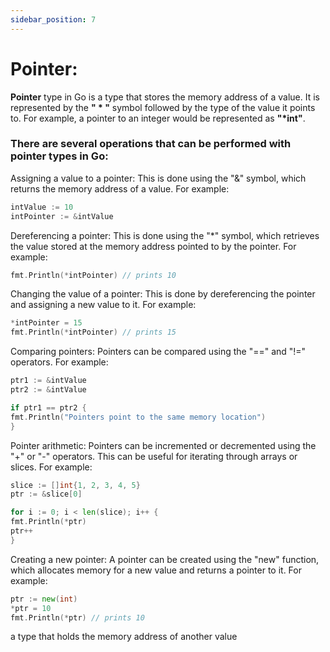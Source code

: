 ```yaml
---
sidebar_position: 7
---
```


# Pointer:

**Pointer** type in Go is a type that stores the memory address of a value. It is represented by the **" * "** symbol followed by the type of the value it points to. For example, a pointer to an integer would be represented as **"*int"**.

### There are several operations that can be performed with pointer types in Go:

Assigning a value to a pointer: This is done using the "&" symbol, which returns the memory address of a value. For example:
```go
intValue := 10
intPointer := &intValue
```
Dereferencing a pointer: This is done using the "*" symbol, which retrieves the value 
stored at the memory address pointed to by the pointer. For example:
```go
fmt.Println(*intPointer) // prints 10
```
Changing the value of a pointer: This is done by dereferencing the pointer and assigning a new value to it. For example:
```go
*intPointer = 15
fmt.Println(*intPointer) // prints 15
```
Comparing pointers: Pointers can be compared using the "==" and "!=" operators. For example:
```go
ptr1 := &intValue
ptr2 := &intValue

if ptr1 == ptr2 {
fmt.Println("Pointers point to the same memory location")
}
```
Pointer arithmetic: Pointers can be incremented or decremented using the "+" or "-" operators. This can be useful for iterating through arrays or slices. For example:
```go
slice := []int{1, 2, 3, 4, 5}
ptr := &slice[0]

for i := 0; i < len(slice); i++ {
fmt.Println(*ptr)
ptr++
}
```
Creating a new pointer: A pointer can be created using the "new" function, which allocates memory for a new value and returns a pointer to it. For example:
```go
ptr := new(int)
*ptr = 10
fmt.Println(*ptr) // prints 10
```
a type that holds the memory address of another value